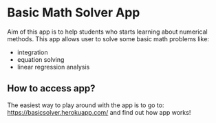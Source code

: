 # Basic Math Solver App

Aim of this app is to help students who starts learning about numerical methods.
This app allows user to solve some basic math problems like:
- integration
- equation solving
- linear regression analysis

## How to access app?

The easiest way to play around with the app is to go to: https://basicsolver.herokuapp.com/ and find out how app works!

